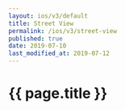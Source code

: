 ```yaml
---
layout: ios/v3/default
title: Street View
permalink: /ios/v3/street-view
published: true
date: 2019-07-10
last_modified_at: 2019-07-12
---
```


# {{ page.title }}

